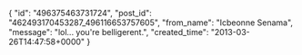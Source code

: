  {
   "id": "496375463731724",
   "post_id": "462493170453287_496116653757605",
   "from_name": "Icbeonne Senama",
   "message": "lol... you're belligerent.",
   "created_time": "2013-03-26T14:47:58+0000"
 }
